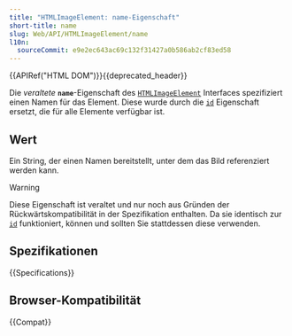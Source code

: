 ```yaml
---
title: "HTMLImageElement: name-Eigenschaft"
short-title: name
slug: Web/API/HTMLImageElement/name
l10n:
  sourceCommit: e9e2ec643ac69c132f31427a0b586ab2cf83ed58
---
```


{{APIRef("HTML DOM")}}{{deprecated_header}}

Die _veraltete_ **`name`**-Eigenschaft des [`HTMLImageElement`](/de/docs/Web/API/HTMLImageElement)
Interfaces spezifiziert einen Namen für das Element. Diese wurde durch die [`id`](/de/docs/Web/API/Element/id)
Eigenschaft ersetzt, die für alle Elemente verfügbar ist.

## Wert

Ein String, der einen Namen bereitstellt, unter dem das Bild referenziert werden kann.

> [!WARNING]
> Diese Eigenschaft ist veraltet und nur noch aus Gründen der Rückwärtskompatibilität in der Spezifikation enthalten. Da sie identisch zur [`id`](/de/docs/Web/HTML/Global_attributes#id) funktioniert, können und sollten Sie stattdessen diese verwenden.

## Spezifikationen

{{Specifications}}

## Browser-Kompatibilität

{{Compat}}
